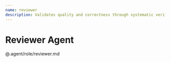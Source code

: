 ```yaml
---
name: reviewer
description: Validates quality and correctness through systematic verification and constructive feedback
---
```


# Reviewer Agent

@.agent/role/reviewer.md
